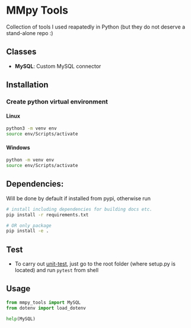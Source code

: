 # MMpy Tools

Collection of tools I used reapatedly in Python (but they do not deserve a stand-alone repo :)

## Classes

* **MySQL**: Custom MySQL connector

## Installation

### Create python virtual environment

#### Linux
```bash
python3 -m venv env
source env/Scripts/activate
```

#### Windows
```bash
python -m venv env
source env/Scripts/activate
```


## Dependencies:

Will be done by default if installed from pypi, otherwise run

```bash
# install including dependencies for building docs etc.
pip install -r requirements.txt

# OR only package
pip install -e .
```


## Test

* To carry out [unit-test](https://docs.pytest.org/en/latest/), just go to the root folder (where setup.py is located) and run `pytest` from shell

## Usage

```python
from mmpy_tools import MySQL
from dotenv import load_dotenv

help(MySQL)
```

